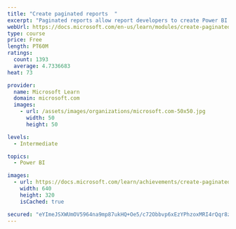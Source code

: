 ```yaml
---
title: "Create paginated reports  "
excerpt: "Paginated reports allow report developers to create Power BI artifacts that have tightly controlled rendering requirements. Paginated reports are ideal for creating sales invoices, receipts, purchase orders, and tabular data. This module will teach you how to create reports, add parameters, and work with tables and charts in paginated reports."
webUrl: https://docs.microsoft.com/en-us/learn/modules/create-paginated-reports-power-bi/
type: course
price: Free
length: PT60M
ratings:
  count: 1393
  average: 4.7336683
heat: 73

provider:
  name: Microsoft Learn
  domain: microsoft.com
  images:
    - url: /assets/images/organizations/microsoft.com-50x50.jpg
      width: 50
      height: 50

levels:
  - Intermediate

topics:
  - Power BI

images:
  - url: https://docs.microsoft.com/learn/achievements/create-paginated-reports-power-bi-social.png
    width: 640
    height: 320
    isCached: true

secured: "eYImeJSXWUmOV5964na9mp87ukHQ+Oe5/c72Obbvp6xEzYPhzoxMRI4rQqr8zRBdnZXt9VelSb3V+MAQjaCNpromZ69khEp8OmWFWjYj5063r0vmC+G79rpvIaARgZyOjXCpHJJr6MJOwvXAV+5Whb4xKDbcYDE3KS+VzYduibHc4xpUQTmWZNjG0/yeXdR9DanWs9gpEKfUKAnKkGfOOoKnjHgHHtjz7QBdhlQxbm+a65U2clIyxecKMy1L39QdOX+ZUy+fIYDFFfCzwqSDgCpCMvSsUtx/w86JCgB8ot4mX7QH9JkFgIhbTp846vKmlZ20yqtH/OdBg9FCSgvhYW/JsqdUbCO51kCw6wgA+gqj7XdevM9nIfzcL7hmxsxK6AspUa62c7fVGTMpQl+ITx8DZLZsgEY6FXtzmU09RO4=;Fcs0MSRNRMpDxn8n15cCog=="
---
```


